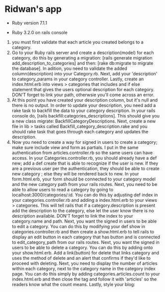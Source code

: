 # Ridwan's app

* Ruby version 7.1.1

* Ruby 3.2.0 on rails console

1. you must first validate that each article you created belongs to a category.
2. Go to your Ruby rails server and create a description(model) for each category, do this by generating a migration: [rails generate migration add_description_to_categories] and then: [rake db:migrate to migrate the database]. In adition, you need to validate the added column(description) into your Category.rb. Next, add your 'description' to category_params in your category controller. Lastly, create an index.html.erb into views > categories that includes and if else statement that gives the users optional description for each category. DON'T forget to link your path, otherwsie you'll come across an error.
3. At this point you have created your description column, but it's null and there is no output. In order to update your description, you need add a rake task to backfill the data to your category description. In your rails console do, [rails backfill:categories_descriptions]. This should give you a new class migrate: BackfillCategoryDescriptions. Next, create a new file in lib > tasks called Backfill_category_description.rake and you should rake task that goes through each category and updates the description.
4. Now you need to create a way for signed in users to create a category; make sure include view and form as partials. I put in the same authentication from articles.controller.rb so the same users can have access. In your Categories.controller.rb, you should already have a def new; add a def create that is able to recognize if the user is new. If they are a previous user per the authentication, they should be able to create new category ; else they will be rendered back to new. In your form.html.erb, your form should be connected to your category model and the new category path from your rails routes.
Next, you need to be able to allow users to read a category by going to localhost:3000/categories/:id. You can do this by adjusting def index in your categories.controller.rb and adding a index.html.erb to your views > categories. This will tell rails that if a category.description is present add the description to the category, else let the user know there is no description available. DON'T forget to link the index to your category.name and path.
Next, you want the signed in users to be able to edit a category. You can do this by modifying your def show in categories.controller.rb and then create a show.html.erb to tell rails to display an edit button in each category that has button and is connected to edit_category_path from our rails routes.
Next, you want the signed in users to be able to delete a category. You can do this by adding onto your show.html.erb. Add a link(button) for delete that links category and uses the method of delete and an alert that confirms if they'd like to proceed with deleting.
Next, you need to display the number of articles within each category, next to the category name in the category index page. You can do this simply by adding categories.articles.count to your index.html.erb and then close the tag and follow it with 'articles' so the readers know what the count means.
Lastly, style your blog: 